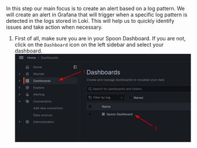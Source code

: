 In this step our main focus is to create an alert based on a log pattern. We will create an alert in Grafana that will trigger when a specific log pattern is detected in the logs stored in Loki. This will help us to quickly identify issues and take action when necessary. 

1. First of all, make sure you are in your Spoon Dashboard. If you are not, click on the `Dashboard` icon on the left sidebar and select your dashboard.
    ![](../assets/go-to-dashboard.png)
